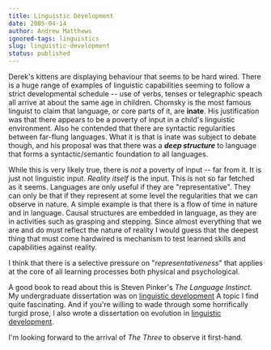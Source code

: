 ```yaml
---
title: Linguistic Development
date: 2005-04-14
author: Andrew Matthews
ignored-tags: linguistics
slug: linguistic-development
status: published
---
```


Derek's kittens are displaying behaviour that seems to be hard wired. There is a huge range of examples of linguistic capabilities seeming to follow a strict developmental schedule -- use of verbs, tenses or telegraphic speach all arrive at about the same age in children. Chomsky is the most famous linguist to claim that language, or core parts of it, are **inate**. His justification was that there appears to be a poverty of input in a child's linguistic environment. Also he contended that there are syntactic regularities between far-flung languages. What it is that is inate was subject to debate though, and his proposal was that there was a ***deep structure*** to language that forms a syntactic/semantic foundation to all languages.

While this is very likely true, there is *not* a poverty of input -- far from it. It is just not linguistic input. *Reality itself* is the input. This is not so far fetched as it seems. Languages are only useful if they are "representative". They can only be that if they represent at some level the regularities that we can observe in nature. A simple example is that there is a flow of time in nature and in language. Causal structures are embedded in language, as they are in activities such as grasping and stepping. Since almost everything that we are and do must reflect the nature of reality I would guess that the deepest thing that must come hardwired is mechanism to test learned skills and capabilities against reality.

I think that there is a selective pressure on "*representativeness*" that applies at the core of all learning processes both physical and psychological.

A good book to read about this is Steven Pinker's *The Language Instinct.*
My undergraduate dissertation was on [linguistic development](http://aabs.aspxconnection.com/LinguisticDevelopment.pdf) A topic I find quite fascinating. And if you're willing to wade through some horrifically turgid prose, I also wrote a dissertation on evolution in [linguistic development](http://aabs.aspxconnections.com/EGIS.pdf).

I'm looking forward to the arrival of *The Three* to observe it first-hand.
